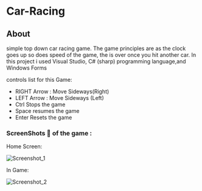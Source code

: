 # Car-Racing 

## About

simple  top down car racing game.  The game principles are as the clock goes up so does speed of the game, the is over once you hit another car. In this project i used Visual Studio, C# (sharp) programming language,and Windows Forms


  controls list for this Game:

 
- RIGHT Arrow : Move Sideways(Right)
- LEFT Arrow : Move Sideways (Left)
- Ctrl Stops the game
- Space resumes the game
- Enter Resets the game

### ScreenShots 📸 of the game :

Home Screen:

![Screenshot_1](https://user-images.githubusercontent.com/63552702/97798413-73b13a00-1c2e-11eb-8d50-589f344bf9e9.png)

In Game:

![Screenshot_2](https://user-images.githubusercontent.com/63552702/97798440-ba9f2f80-1c2e-11eb-81d2-14deb3fc8074.png)
